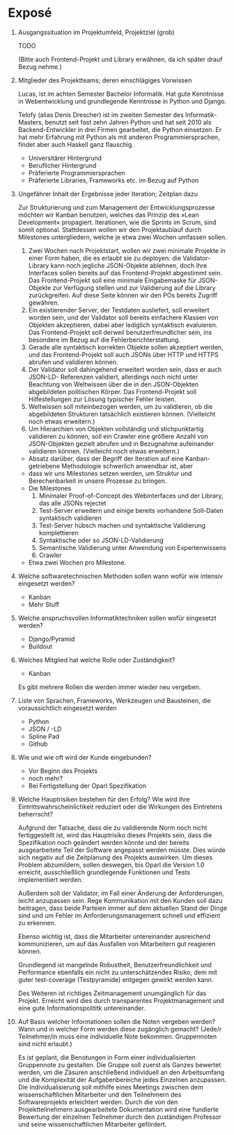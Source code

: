 # Exposé

1. Ausgangssituation im Projektumfeld, Projektziel (grob)

    TODO

    (Bitte auch Frontend-Projekt und Library erwähnen, da ich später
    drauf Bezug nehme.)

2. Mitglieder des Projektteams; deren einschlägiges Vorwissen

    Lucas, ist im achten Semester Bachelor Informatik. Hat gute
    Kenntnisse in Webentwicklung und grundlegende Kenntnisse in Python
    und Django.

    Telofy (alias Denis Drescher) ist im zweiten Semester des Informatik-Masters,
    benutzt seit fast zehn Jahren Python und hat seit 2010 als Backend-Entwickler
    in drei Firmen gearbeitet, die Python einsetzen. Er hat mehr Erfahrung
    mit Python als mit anderen Programmiersprachen, findet aber auch Haskell
    ganz flauschig.

    - Universitärer Hintergrund
    - Beruflicher Hintergrund
    - Präferierte Programmiersprachen
    - Präferierte Libraries, Frameworks etc. im Bezug auf Python

3. Ungefährer Inhalt der Ergebnisse jeder Iteration; Zeitplan dazu
    
    Zur Strukturierung und zum Management der Entwicklungsprozesse möchten wir
    Kanban benutzen, welches das Prinzip des »Lean Development« propagiert.
    Iterationen, wie die Sprints im Scrum, sind somit optional. Stattdessen
    wollen wir den Projektaublauf durch Milestones untergliedern, welche je etwa
    zwei Wochen umfassen sollen.

    1. Zwei Wochen nach Projektstart, wollen wir zwei minimale Projekte in einer
       Form haben, die es erlaubt sie zu deployen: die Validator-Library kann noch
       jegliche JSON-Objekte ablehnen, doch ihre Interfaces sollen bereits auf das
       Frontend-Projekt abgestimmt sein. Das Frontend-Projekt soll eine minimale
       Eingabemaske für JSON-Objekte zur Verfügung stellen und zur Validierung auf
       die Library zurückgreifen. Auf diese Seite können wir den POs bereits
       Zugriff gewähren.
    2. Ein existierender Server, der Testdaten ausliefert, soll erweitert worden
       sein, und der Validator soll bereits einfachere Klassen von Objekten
       akzeptieren, dabei aber lediglich syntaktisch evaluieren. Das Frontend-Projekt
       soll derweil benutzerfreundlicher sein, ins besondere im Bezug auf die
       Fehlerberichterstattung.
    3. Gerade alle syntaktisch korrekten Objekte sollen akzeptiert werden, und das
       Frontend-Projekt soll auch JSONs über HTTP und HTTPS abrufen und validieren
       können.
    4. Der Validator soll dahingehend erweitert worden sein, dass er auch JSON-LD-
       Referenzen validiert, allerdings noch nicht unter Beachtung von Weltwissen
       über die in den JSON-Objekten abgebildeten politischen Körper. Das Frontend-Projekt soll Hilfestellungen zur Lösung typischer Fehler leisten.
    5. Weltwissen soll miteinbezogen werden, um zu validieren, ob die abgebildeten
       Strukturen tatsächlich existieren können. (Vielleicht noch etwas erweitern.)
    6. Um Hierarchien von Objekten vollständig und stichpunktartig validieren zu können,
       soll ein Crawler eine größere Anzahl von JSON-Objekten gezielt abrufen und in
       Bezugnahme aufeinander validieren können. (Vielleicht noch etwas erweitern.)

    - Absatz darüber, dass der Begriff der Iteration auf eine
      Kanban-getriebene Methodologie schwerlich anwendbar ist, aber
    - dass wir uns Milestones setzen werden, um Struktur und
      Berechenbarkeit in unsere Prozesse zu bringen.
    - Die Milestones
        1. Minimaler Proof-of-Concept des Webinterfaces und der
           Library, das alle JSONs rejectet
        2. Test-Server erweitern und einige bereits vorhandene
           Soll-Daten syntaktisch validieren
        3. Test-Server hübsch machen und syntaktische Validierung
           komplettieren
        4. Syntaktische oder so JSON-LD-Validierung
        5. Semantische Validierung unter Anwendung von Expertenwissens
        6. Crawler
    - Etwa zwei Wochen pro Milestone.

4. Welche softwaretechnischen Methoden sollen wann wofür wie intensiv
   eingesetzt werden?
    - Kanban
    - Mehr Stuff

5. Welche anspruchsvollen Informatiktechniken sollen wofür eingesetzt
   werden?
    - Django/Pyramid
    - Buildout

6. Welches Mitglied hat welche Rolle oder Zuständigkeit?
    - Kanban

    Es gibt mehrere Rollen die werden immer wieder neu vergeben.

7. Liste von Sprachen, Frameworks, Werkzeugen und Bausteinen, die
   voraussichtlich eingesetzt werden
    - Python
    - JSON / -LD
    - Spline Pad
    - Github

8. Wie und wie oft wird der Kunde eingebunden?
    - Vor Beginn des Projekts
    - noch mehr?
    - Bei Fertigstellung der Oparl Spezifikation

9. Welche Hauptrisiken bestehen für den Erfolg? Wie wird ihre
   Eintrittswahrscheinlichkeit reduziert oder die Wirkungen des
   Eintretens beherrscht?

   Aufgrund der Tatsache, dass die zu validierende Norm noch nicht fertiggestellt ist, wird das Hauptrisiko dieses Projekts sein, dass die Spezifikation noch geändert werden könnte und der bereits ausgearbeitete Teil der Software angepasst werden müsste. Dies würde sich negativ auf die Zeitplanung des Projekts auswirken. Um dieses Problem abzumildern, sollen deswegen, bis Oparl die Version 1.0 erreicht, ausschließlich grundlegende Funktionen und Tests implementiert werden.

    Außerdem soll der Validator, im Fall einer Änderung der Anforderungen, leicht anzupassen sein. Rege Kommunikation mit den Kunden soll dazu beitragen, dass beide Parteien immer auf dem aktuellen Stand der Dinge sind und um Fehler im Anforderungsmanagement schnell und effizient zu erkennen. 

    Ebenso wichtig ist, dass die Mitarbeiter untereinander ausreichend kommunizieren, um auf das Ausfallen von Mitarbeitern gut reagieren können. 

    Grundlegend ist mangelnde Robustheit, Benutzerfreundlichkeit und Performance ebenfalls ein nicht zu unterschätzendes Risiko, dem mit guter test-coverage (Testpyramide) entgegen gewirkt werden kann. 

    Des Weiteren ist richtiges Zeitmanagement unumgänglich für das Projekt. Erreicht wird dies durch transparentes Projektmanagement und eine gute Informationspolititk untereinander.

10. Auf Basis welcher Informationen sollen die Noten vergeben werden?
    Wann und in welcher Form werden diese zugänglich gemacht? (Jede/r
    Teilnehmer/in muss eine individuelle Note bekommen. Gruppennoten
    sind nicht erlaubt.)

    Es ist geplant, die Benotungen in Form einer individualisierten Gruppennote zu gestalten. Die Gruppe soll zuerst als Ganzes bewertet werden, um die Zäsuren anschließend individuell an den Arbeitsumfang und die Komplexität der Aufgabenbereiche jedes Einzelnen anzupassen. Die Individualisierung soll mithilfe eines Meetings zwischen dem wissenschaftlichen Mitarbeiter und den Teilnehmern des Softwareprojekts erleichtert werden. Durch die von den Projektteilnehmern ausgearbeitete Dokumentation wird eine fundierte Bewertung der einzelnen Teilnehmer durch den zuständigen Professor und seine wissenschaftlichen Mitarbeiter gefördert.